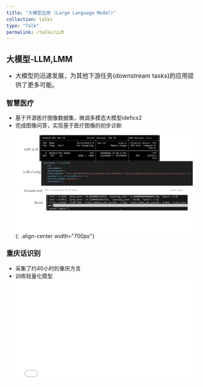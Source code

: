 ```yaml
---
title: "大模型应用 (Large Language Model)"
collection: talks
type: "Talk"
permalink: /talks/LLM
---
```


##  大模型-LLM,LMM
- <font size=3> 大模型的迅速发展，为其他下游任务(downstream tasks)的应用提供了更多可能。</font>  



###  <font size=4> 智慧医疗 </font>
 - 基于开源医疗图像数据集，微调多模态大模型idefics2
 - 完成图像问答，实现基于医疗图像的初步诊断
   ![llm](/images/multimodal.png){: .align-center width="700px"}


### <font size=4> 重庆话识别</font>
- 采集了约40小时的重庆方言
- 训练轻量化模型
  <div style="position: relative; padding-bottom: 56.25%; height: 0; overflow: hidden; max-width: 100%; height: auto;">
    <iframe 
    src="//player.bilibili.com/player.html?isOutside=true&aid=1705132836&bvid=BV1dT421i7ZU&cid=1562461104&autoplay=0" 
    style="position: absolute; top: 0; left: 0; width: 100%; height: 100%;" 
    frameborder="0" 
    allowfullscreen="true">
    </iframe>
  </div>


 
